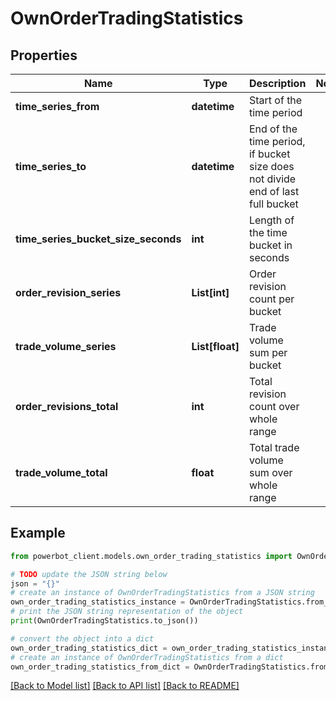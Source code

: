 # OwnOrderTradingStatistics


## Properties

Name | Type | Description | Notes
------------ | ------------- | ------------- | -------------
**time_series_from** | **datetime** | Start of the time period | 
**time_series_to** | **datetime** | End of the time period, if bucket size does not divide end of last full bucket | 
**time_series_bucket_size_seconds** | **int** | Length of the time bucket in seconds | 
**order_revision_series** | **List[int]** | Order revision count per bucket | 
**trade_volume_series** | **List[float]** | Trade volume sum per bucket | 
**order_revisions_total** | **int** | Total revision count over whole range | 
**trade_volume_total** | **float** | Total trade volume sum over whole range | 

## Example

```python
from powerbot_client.models.own_order_trading_statistics import OwnOrderTradingStatistics

# TODO update the JSON string below
json = "{}"
# create an instance of OwnOrderTradingStatistics from a JSON string
own_order_trading_statistics_instance = OwnOrderTradingStatistics.from_json(json)
# print the JSON string representation of the object
print(OwnOrderTradingStatistics.to_json())

# convert the object into a dict
own_order_trading_statistics_dict = own_order_trading_statistics_instance.to_dict()
# create an instance of OwnOrderTradingStatistics from a dict
own_order_trading_statistics_from_dict = OwnOrderTradingStatistics.from_dict(own_order_trading_statistics_dict)
```
[[Back to Model list]](../README.md#documentation-for-models) [[Back to API list]](../README.md#documentation-for-api-endpoints) [[Back to README]](../README.md)


